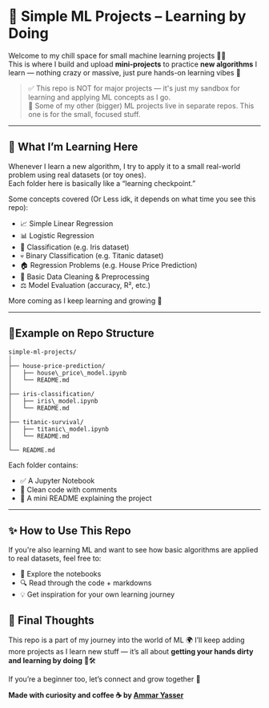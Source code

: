 # 🧪 Simple ML Projects – Learning by Doing

Welcome to my chill space for small machine learning projects 👨‍💻  
This is where I build and upload **mini-projects** to practice **new algorithms** I learn — nothing crazy or massive, just pure hands-on learning vibes 🚀

> ✅ This repo is NOT for major projects — it's just my sandbox for learning and applying ML concepts as I go.  
> 📌 Some of my other (bigger) ML projects live in separate repos. This one is for the small, focused stuff.

---

## 🧠 What I’m Learning Here

Whenever I learn a new algorithm, I try to apply it to a small real-world problem using real datasets (or toy ones).  
Each folder here is basically like a “learning checkpoint.”

Some concepts covered (Or Less idk, it depends on what time you see this repo):

- 📈 Simple Linear Regression
- 📊 Logistic Regression
- 🌸 Classification (e.g. Iris dataset)
- 💀 Binary Classification (e.g. Titanic dataset)
- 🏠 Regression Problems (e.g. House Price Prediction)
- 🧹 Basic Data Cleaning & Preprocessing
- ⚖️ Model Evaluation (accuracy, R², etc.)

More coming as I keep learning and growing 💪

---

## 📂Example on Repo Structure
```
simple-ml-projects/
│
├── house-price-prediction/
│   ├── house\_price\_model.ipynb
│   └── README.md
│
├── iris-classification/
│   ├── iris\_model.ipynb
│   └── README.md
│
├── titanic-survival/
│   ├── titanic\_model.ipynb
│   └── README.md
│
└── README.md
```
Each folder contains:

- ✅ A Jupyter Notebook
- 📁 Clean code with comments
- 🧾 A mini README explaining the project

---

## ✨ How to Use This Repo

If you're also learning ML and want to see how basic algorithms are applied to real datasets, feel free to:

- 🧠 Explore the notebooks
- 🔍 Read through the code + markdowns
- 💡 Get inspiration for your own learning journey


## 💬 Final Thoughts

This repo is a part of my journey into the world of ML 🌍
I’ll keep adding more projects as I learn new stuff — it’s all about **getting your hands dirty and learning by doing** 🧠🛠️

If you’re a beginner too, let’s connect and grow together 💬

**Made with curiosity and coffee ☕ by [Ammar Yasser](https://www.linkedin.com/in/ammar-yasser-92a2622b9/)**

